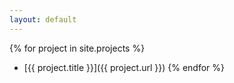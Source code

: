 ```yaml
---
layout: default
---
```

{% for project in site.projects %}
  - [{{ project.title }}]({{ project.url }})
{% endfor %}
